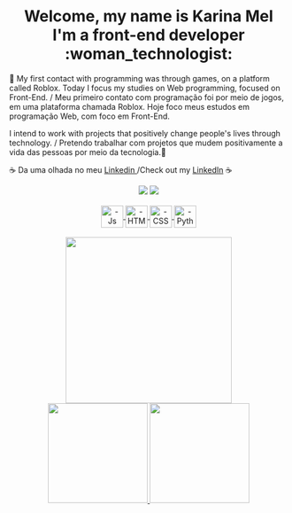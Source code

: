 
<h1 align="center">  Welcome, my name is Karina Mel <br>
 I'm a front-end developer :woman_technologist: </h1> 
<p>&#128126; My first contact with programming was through games, on a platform called Roblox. Today I focus my studies on Web programming, focused on Front-End. / Meu primeiro contato com programação foi por meio de jogos, em uma plataforma chamada Roblox. Hoje foco meus estudos em programação Web, com foco em Front-End.<p>
<P>I intend to work with projects that positively change people's lives through technology. / Pretendo trabalhar com projetos que mudem positivamente a vida das pessoas por meio da tecnologia.&#127802;<p>
 
 <p>&#9749; Da uma olhada no meu <a target="_blank" href='https://www.linkedin.com/in/karina-mel-611649223/'> Linkedin </a>/Check out my <a target="_blank" href='https://www.linkedin.com/in/karina-mel-611649223/'>LinkedIn</a> &#9749;<P>
  <div align="center">
    <a href="https://www.linkedin.com/in/karina-mel-611649223/" target="_blank"><img src="https://img.shields.io/badge/LinkedIn-0077B5?style=for-the-badge&logo=linkedin&logoColor=white" target="_blank"></a>
   <a href="mailto:Karinamelarantessilva@gmail.com" target="_blank"><img src="https://img.shields.io/badge/Gmail-D14836?style=for-the-badge&logo=gmail&logoColor=white" target="_blank"></a>
  </div>
<div align="center">
 

<div style="display: inline_block"><br>
  <a href='https://github.com/KarinaMel0'>
  <img align="center" alt="-Js" height="40" width="40" src="https://img.icons8.com/dusk/344/javascript-logo.png">
  <img align="center" alt="-HTML" height="40" width="40" src="https://img.icons8.com/dusk/344/html-5.png">
  <img align="center" alt="-CSS" height="40" width="40" src="https://img.icons8.com/dusk/344/css3.png">
  <img align="center" alt="-Python" height="40" width="40" src="https://img.icons8.com/dusk/344/python.png">
</div>
  
</div></br>
<div align="center" style="display:inline,">
 <kbd style='border-radius:50%;'>
<img src="https://cdn.discordapp.com/attachments/725539486951538750/943887187378855966/download20220204121027.png"  style='width:300px; '/>
  </kbd>
</div>
<div align="center">
  <a href="https://github.com/KarinaMel0">
  <img height="180em" src="https://github-readme-stats.vercel.app/api?username=KarinaMel0&show_icons=true&theme=calm&include_all_commits=true&count_private=true"/>
  <img height="180em" src="https://github-readme-stats.vercel.app/api/top-langs/?username=KarinaMel0&layout=compact&langs_count=7&theme=calm"/>
</div>
 
